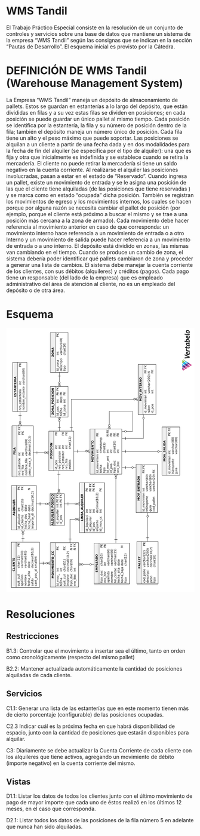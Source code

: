 # WMS Tandil

El Trabajo Práctico Especial consiste en la resolución de un conjunto de controles y servicios sobre una base de datos que mantiene un sistema de la empresa “WMS Tandil” según las consignas que se indican en la sección “Pautas de Desarrollo”. El esquema inicial es provisto por la Cátedra.

# DEFINICIÓN DE WMS Tandil (Warehouse Management System)

La Empresa “WMS Tandil” maneja un depósito de almacenamiento de pallets. Estos se guardan en estanterías a lo largo del depósito, que están divididas en filas y a su vez estas filas se dividen en posiciones; en cada posición se puede guardar un único pallet al mismo tiempo. Cada posición se identifica por la estantería, la fila y su número de posición dentro de la fila; también el depósito maneja un número único de posición. Cada fila tiene un alto y el peso máximo que puede soportar.
Las posiciones se alquilan a un cliente a partir de una fecha dada y en dos modalidades para la fecha de fin del alquiler (se especifica por el tipo de alquiler): una que es fija y otra que inicialmente es indefinida y se establece cuando se retira la mercadería. El cliente no puede retirar la mercadería si tiene un saldo negativo en la cuenta corriente. Al realizarse el alquiler las posiciones involucradas, pasan a estar en el estado de “Reservado”.
Cuando ingresa un pallet, existe un movimiento de entrada y se le asigna una posición de las que el cliente tiene alquiladas (de las posiciones que tiene reservadas ) y se marca como en estado “ocupada” dicha posición. También se registran los movimientos de egreso y los movimientos internos, los cuales se hacen porque por alguna razón se necesita cambiar el pallet de posición (por ejemplo, porque el cliente está próximo a buscar el mismo y se trae a una posición más cercana a la zona de armado). Cada movimiento debe hacer referencia al movimiento anterior en caso de que corresponda: un movimiento interno hace referencia a un movimiento de entrada o a otro Interno y un movimiento de salida puede hacer referencia a un movimiento de entrada o a uno interno.
El depósito está dividido en zonas, las mismas van cambiando en el tiempo. Cuando se produce un cambio de zona, el sistema debería poder identificar qué pallets cambiaron de zona  y proceder a generar una lista de cambios.
El sistema debe manejar la cuenta corriente de los clientes, con sus débitos (alquileres) y créditos (pagos). Cada pago tiene un responsable (del lado de la empresa) que es empleado administrativo del área de atención al cliente, no es un empleado del depósito o de otra área.

# Esquema
<img src="https://raw.githubusercontent.com/osinagalj/TP_dataBase_2019/master/Esquema.png" />

# Resoluciones

## Restricciones

B1.3: Controlar que el movimiento a insertar sea el último, tanto en orden
como cronológicamente (respecto del mismo pallet)

B2.2: Mantener actualizada automáticamente la cantidad de posiciones
alquiladas de cada cliente.

## Servicios 

C1.1: Generar una lista de las estanterías que en este momento tienen más
de cierto porcentaje (configurable) de las posiciones ocupadas.

C2.3 Indicar cuál es la próxima fecha en que habrá disponibilidad de espacio,
junto con la cantidad de posiciones que estarán disponibles para alquilar.

C3: Diariamente se debe actualizar la Cuenta Corriente de cada cliente con
los alquileres que tiene activos, agregando un movimiento de débito (importe
negativo) en la cuenta corriente del mismo.

## Vistas
D1.1: Listar los datos de todos los clientes junto con el último movimiento de
pago de mayor importe que cada uno de éstos realizó en los últimos 12
meses, en el caso que corresponda.

D2.1: Listar todos los datos de las posiciones de la fila número 5 en adelante
que nunca han sido alquiladas.

